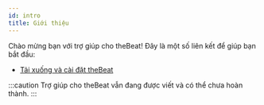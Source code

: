 ```yaml
---
id: intro
title: Giới thiệu
---
```


Chào mừng bạn với trợ giúp cho theBeat! Đây là một số liên kết để giúp bạn bắt đầu:
- [Tải xuống và cài đặt theBeat](install.md)

:::caution
Trợ giúp cho theBeat vẫn đang được viết và có thể chưa hoàn thành.
:::

